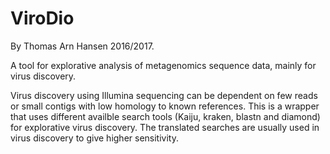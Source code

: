 # ViroDio

By Thomas Arn Hansen 2016/2017. 

A tool for explorative analysis of metagenomics sequence data, mainly for virus discovery. 

Virus discovery using Illumina sequencing can be dependent on few reads or small contigs with low homology to known references. This is a wrapper that uses different availble search tools (Kaiju, kraken, blastn and diamond) for explorative virus discovery. The translated searches are usually used in virus discovery to give higher sensitivity.
